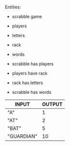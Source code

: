 Entities:

- scrabble game
- players
- letters
- rack
- words

- scrabble has players
- players have rack
- rack has letters
- scrabble has words

| INPUT      | OUTPUT |
| ---------- | ------ |
| "A"        | 1      |
| "AT"       | 2      |
| "BAT"      | 5      |
| "GUARDIAN" | 10     |

